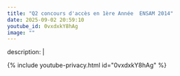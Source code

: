 ```yaml
---
title: "Q2 concours d'accès en 1ère Année  ENSAM 2014"
date: 2025-09-02 20:59:10 
youtube_id: 0vxdxkY8hAg
image: ""
---
```

description: |
  
{% include youtube-privacy.html id="0vxdxkY8hAg" %}
